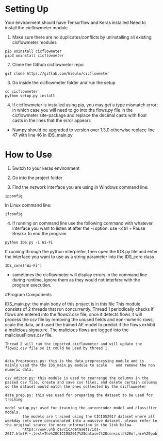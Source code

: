 # Setting Up
Your environment should have Tensorflow and Keras installed
Need to install the cicflowmeter module 
1. Make sure there are no duplicates/conflicts by uninstalling all existing cicflowmeter modules
	
```
pip uninstall cicflowmeter
pip3 uninstall cicflowmeter
```
	
2. Clone the Github cicflowmeter repo	
```
git clone https://gitlab.com/hieulw/cicflowmeter
```
			
3. Go inside the cicflowmeter folder and run the setup 
```
cd cicflowmeter
python setup.py install
```
			
4. If cicflowmeter is installed using pip, you may get a type mismatch error; in which case you will need to go into the flows.py file in the cicflowmeter 	site-package and replace the decimal casts with float casts in the lines that the error appears 
	
- Numpy should be upgraded to version over 1.3.0 otherwise replace line 47 with line 46 in IDS_main.py
	
	

# How to Use
1. Switch to your keras environment
	
2) Go into the project folder
	
3) Find the network interface you are using
In Windows command line:
```
ipconfig
```
In Linux command line:
```
ifconfig
```
		
4. If running on command line use the following command with whatever interface you want to listen at after the -i option. use <ctrl + Pause Break> to end the program
```
python IDS.py -i Wi-Fi
```
If running through the python interpreter, then open the IDS.py file and enter the interface you want to use as a string parameter into the IDS_core class
```
IDS_core('Wi-Fi')
```
- sometimes the cicflowmeter will display errors in the command line during runtime, ignore them as they would not interfere with the program execution.
		
#Program Components

IDS_main.py: the main body of this project is in this file
This module consists of 2 threads that run concurrently. 
	Thread 1 periodically checks if flows are entered into the flows2.csv file, once it detects flows 
	it will process the csv file by removing the unused fields and non-numeric rows, scale the data, and used the 		trained AE model to predict if the flows exhibit a malicious signature. 
	The malicious flows are logged into the maliciousFlows.csv file.

	Thread 2 will run the imported cicflowmeter and will update the flows2.csv file so it could be used by thread 1.  
			
			
	data_Preprocess.py: this is the data preprocessing module and is mainly used the the IDS_main.py module to scale 	and remove the non numeric data. 
	
	csv_editor.py: this module is used to rearrange the columns in the passed csv file, create and save csv files, and delete certain columns so the dataset would match the ones collected by the cicflowmeter
	
	data_prep.py: this was used for preparing the dataset to be used for training
	
	model_setup.py: used for training the autoencoder model and classifier models.
			the models are trained using the CICIDS2017 dataset where all weekday sets were concatenated into a massive dataset. please refer to the original source for more information in the link below.
			https://www.unb.ca/cic/datasets/ids-2017.html#:~:text=The%20CICIDS2017%20dataset%20consists%20of,are%20publicly%20available%20for%20researchers.
	
	
	
